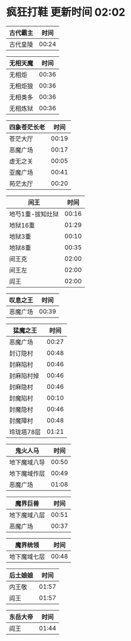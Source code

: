 # 疯狂打鞋 更新时间 02:02

| 古代霸主   | 时间    |
|--------|-------|
| 古代皇陵 | 00:24 |

| 无相天魔   | 时间    |
|--------|-------|
| 无相炬 | 00:36 |
| 无相炬狼 | 00:36 |
| 无相类多 | 00:36 |
| 无相炼狱 | 00:36 |

| 四象苍茫长老   | 时间    |
|--------|-------|
| 苍茫大厅 | 00:19 |
| 恶魔广场 | 00:17 |
| 虚无之关 | 00:05 |
| 亚魔广场 | 00:41 |
| 苑茫太厅 | 00:20 |

| 间王   | 时间    |
|--------|-------|
| 地芍1重-拔知灶狱 | 00:16 |
| 地狱16重 | 01:29 |
| 地狱3重 | 00:10 |
| 地狱8重 | 00:35 |
| 间王克 | 02:00 |
| 间王左 | 02:00 |
| 阎王 | 02:00 |

| 叹息之王   | 时间    |
|--------|-------|
| 恶魔广场 | 00:39 |

| 猛魔之王   | 时间    |
|--------|-------|
| 恶魔广场 | 00:27 |
| 封订隐村 | 00:48 |
| 封麻陷村 | 00:46 |
| 封麻陷村掉 | 00:46 |
| 封麻隐村 | 00:46 |
| 封魔陷村 | 00:10 |
| 封魔隐村 | 00:46 |
| 封魔障村 | 00:48 |
| 玲珑塔78层 | 01:21 |

| 鬼火人马   | 时间    |
|--------|-------|
| 地下魔域八导 | 00:50 |
| 地下魔域作层 | 00:49 |
| 恶魔广场 | 01:08 |

| 魔界巨兽   | 时间    |
|--------|-------|
| 地下魔域八层 | 00:51 |
| 恶魔广场 | 00:37 |

| 魔界统领   | 时间    |
|--------|-------|
| 地下魔域七层 | 00:48 |

| 后土娘娘   | 时间    |
|--------|-------|
| 内王敬 | 01:57 |
| 阎王 | 01:57 |

| 东岳大帝   | 时间    |
|--------|-------|
| 阎王 | 01:44 |